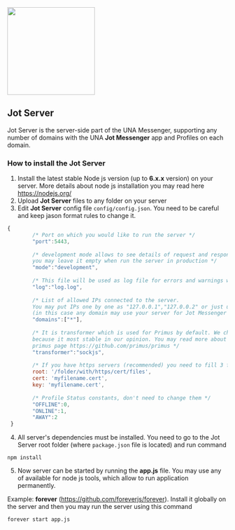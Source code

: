 <img src="https://user-images.githubusercontent.com/22210428/27618960-af79900e-5c02-11e7-916f-e56725ff3d13.png" width="200"> 

## Jot Server

Jot Server is the server-side part of the UNA Messenger, supporting any number of domains with the UNA **Jot Messenger** app and Profiles on each domain.

### How to install the Jot Server

1. Install the latest stable Node js version (up to **6.x.x** version) on your server. More details about node js installation you may read here https://nodejs.org/
2. Upload **Jot Server** files to any folder on your server
3. Edit **Jot Server** config file ```config/config.json```. You need to be careful and keep jason format rules to change it.

```js
{
        /* Port on which you would like to run the server */
        "port":5443,
       
        /* development mode allows to see details of request and response in real time when server is running,
        you may leave it empty when run the server in production */
        "mode":"development",
       
        /* This file will be used as log file for errors and warnings which may occur */
        "log":"log.log",
       
        /* List of allowed IPs connected to the server.
        You may put IPs one by one as "127.0.0.1","127.0.0.2" or just use "*"
        (in this case any domain may use your server for Jot Messenger module) */
        "domains":["*"],
       
        /* It is transformer which is used for Primus by default. We chosen sockjs,
        because it most stable in our opinion. You may read more about transformers on
        primus page https://github.com/primus/primus */
        "transformer":"sockjs",
       
        /* If you have https servers (recommended) you need to fill 3 fields below */
        root: '/folder/with/https/cert/files',
        cert: 'myfilename.cert',
        key: 'myfilename.cert',
       
        /* Profile Status constants, don't need to change them */
        "OFFLINE":0,
        "ONLINE":1,       
        "AWAY":2
 }
 ```
 4. All server's dependencies must be installed. You need to go to the Jot Server root folder (where ```package.json``` file is located)
 and run command
 
 ```npm install```
 
 5. Now server can be started by running the **app.js** file.
 You may use any of available for node js tools, which allow to run application permanently.
 
 Example: **forever** (https://github.com/foreverjs/forever).
 Install it globally on the server and then you may run the server using this command
 
 ```forever start app.js```
